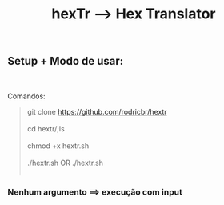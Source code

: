 <h1 align="center">hexTr --> Hex Translator</h3>

</br>

## Setup + Modo de usar:

</br>

Comandos: </br>

> git clone https://github.com/rodricbr/hextr </br> </br>
> cd hextr/;ls </br> </br>
> chmod +x hextr.sh </br> </br>
> ./hextr.sh <hex> OR ./hextr.sh </br> </br>

### Nenhum argumento ==> execução com input
